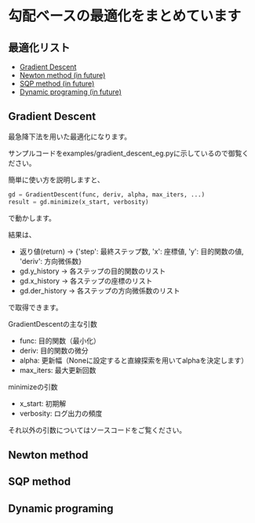 # 勾配ベースの最適化をまとめています

## 最適化リスト
- [Gradient Descent](#gradient-descent)
- [Newton method (in future)](#newton-method)
- [SQP method (in future)](#sqp-method)
- [Dynamic programing (in future)](#dynamic-programing)

## Gradient Descent
最急降下法を用いた最適化になります。

サンプルコードをexamples/gradient_descent_eg.pyに示しているので御覧ください。

簡単に使い方を説明しますと、

```python
gd = GradientDescent(func, deriv, alpha, max_iters, ...)
result = gd.minimize(x_start, verbosity)
```

で動かします。

結果は、
- 返り値(return) -> {'step': 最終ステップ数, 'x': 座標値, 'y': 目的関数の値, 'deriv': 方向微係数}
- gd.y_history -> 各ステップの目的関数のリスト
- gd.x_history -> 各ステップの座標のリスト
- gd.der_history -> 各ステップの方向微係数のリスト

で取得できます。

GradientDescentの主な引数
- func: 目的関数（最小化）
- deriv: 目的関数の微分
- alpha: 更新幅（Noneに設定すると直線探索を用いてalphaを決定します）
- max_iters: 最大更新回数

minimizeの引数
- x_start: 初期解
- verbosity: ログ出力の頻度

それ以外の引数についてはソースコードをご覧ください。


## Newton method

## SQP method

## Dynamic programing